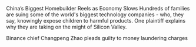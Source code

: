 China’s Biggest Homebuilder Reels as Economy Slows
Hundreds of families are suing some of the world's biggest technology companies - who, they say, knowingly expose children to harmful products. One plaintiff explains why they are taking on the might of Silicon Valley.

Binance chief Changpeng Zhao pleads guilty to money laundering charges
